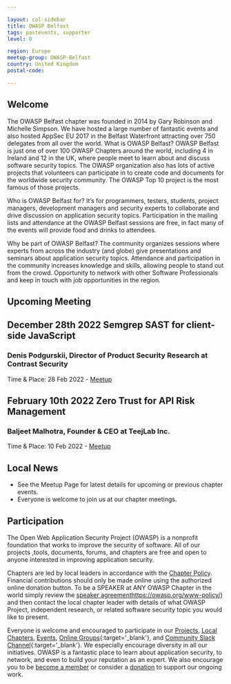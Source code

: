 ```yaml
---

layout: col-sidebar
title: OWASP Belfast
tags: pastevents, supporter
level: 0

region: Europe
meetup-group: OWASP-Belfast
country: United Kingdom
postal-code: 

---
```




## Welcome
The OWASP Belfast chapter was founded in 2014 by Gary Robinson and Michelle Simpson. We have hosted a large number of fantastic events and also hosted AppSec EU 2017 in the Belfast Waterfront attracting over 750 delegates from all over the world.
What is OWASP Belfast?
OWASP Belfast is just one of over 100 OWASP Chapters around the world, including 4 in Ireland and 12 in the UK, where people meet to learn about and discuss software security topics. The OWASP organization also has lots of active projects that volunteers can participate in to create code and documents for the worldwide security community. The OWASP Top 10 project is the most famous of those projects.

Who is OWASP Belfast for?
It’s for programmers, testers, students, project managers, development managers and security experts to collaborate and drive discussion on application security topics. Participation in the mailing lists and attendance at the OWASP Belfast sessions are free, in fact many of the events will provide food and drinks to attendees.

Why be part of OWASP Belfast?
The community organizes sessions where experts from across the industry (and globe) give presentations and seminars about application security topics.
Attendance and participation in the community increases knowledge and skills, allowing people to stand out from the crowd.
Opportunity to network with other Software Professionals and keep in touch with job opportunities in the region.

## Upcoming Meeting

## December 28th 2022 Semgrep SAST for client-side JavaScript
### Denis Podgurskii, Director of Product Security Research at Contrast Security

Time & Place: 28 Feb 2022 - [Meetup](https://www.meetup.com/OWASP-Belfast/events/289749298/)

## February 10th 2022 Zero Trust for API Risk Management
### Baljeet Malhotra, Founder & CEO at TeejLab Inc.

Time & Place: 10 Feb 2022 - [Meetup]([https://www.meetup.com/ru-RU/OWASP-Belfast/events/283122192/](https://www.meetup.com/OWASP-Belfast/events/289749298/))

## Local News
- See the Meetup Page for latest details for upcoming or previous chapter events.
- Everyone is welcome to join us at our chapter meetings.

## Participation
The Open Web Application Security Project (OWASP) is a nonprofit foundation that works to improve the security of software. All of our projects ,tools, documents, forums, and chapters are free and open to anyone interested in improving application security. 

Chapters are led by local leaders in accordance with the [Chapter Policy](https://owasp.org/www-policy/). Financial contributions should only be made online using the authorized online donation button. To be a SPEAKER at ANY OWASP Chapter in the world simply review the [speaker agreement]()https://owasp.org/www-policy/) and then contact the local chapter leader with details of what OWASP Project, independent research, or related software security topic you would like to present.

Everyone is welcome and encouraged to participate in our [Projects](/projects), [Local Chapters](/chapters), [Events](/events), [Online Groups](https://groups.google.com/a/owasp.com/){:target='_blank'}, and [Community Slack Channel](https://owasp.slack.com/){:target='_blank'}. We especially encourage diversity in all our initiatives. OWASP is a fantastic place to learn about application security, to network, and even to build your reputation as an expert. We also encourage you to be [become a member](/membership) or consider a [donation](/donate) to support our ongoing work.

